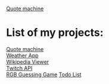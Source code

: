 <a href="https://www.linkedin.com/in/ermin-avdic/">Quote machine</a><br>

<h1>List of my projects:</h1>
<a href="https://ermin-avdic.github.io/Quota/">Quote machine</a><br>
<a href="http://local-weather-api.surge.sh">Weather App</a><br>
<a href="https://ermin-avdic.github.io/wikipedia-viewer/">Wikipedia Viewer</a><br>
<a href="http://twitch-api.surge.sh/">Twitch API</a><br>
<a href="https://ermin-avdic.github.io/Color-Game/">RGB Guessing Game</a>
<a href="https://ermin-avdic.github.io/TodoList/">Todo List</a>
